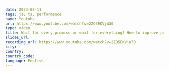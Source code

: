 ```yaml
---
date: 2023-08-11
tags: js, ts, performance
name: Youtube
url: https://www.youtube.com/watch?v=2ZQ5EKVjW30
type: video
title: Wait for every promise or wait for everything? How to improve performance by knowing the promises
slides_url:
recording_url: https://www.youtube.com/watch?v=2ZQ5EKVjW30
city:
country:
country_code:
language: English
---
```

